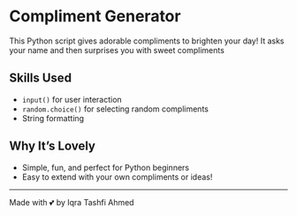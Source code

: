 # Compliment Generator 

This Python script gives adorable compliments to brighten your day! It asks your name and then surprises you with  sweet compliments 

## Skills Used

- `input()` for user interaction
- `random.choice()` for selecting random compliments
- String formatting

## Why It’s Lovely

- Simple, fun, and perfect for Python beginners
- Easy to extend with your own compliments or ideas!

---

Made with 💕 by Iqra Tashfi Ahmed
